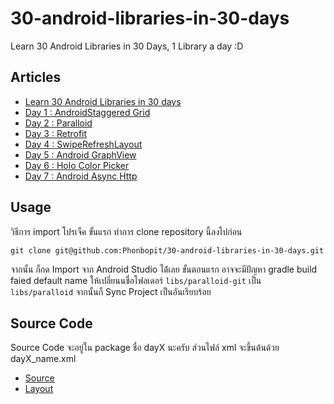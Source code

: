 30-android-libraries-in-30-days
===============================

Learn 30 Android Libraries in 30 Days, 1 Library a day :D

## Articles

- [Learn 30 Android Libraries in 30 days](http://devahoy.com/2014/07/30-android-libraries-in-30-days/)
- [Day 1 : AndroidStaggered Grid](http://devahoy.com/2014/07/day-1-android-staggeredgrid/) 
- [Day 2 : Paralloid](http://devahoy.com/2014/07/day-2-learn-paralloid/)
- [Day 3 : Retrofit](http://devahoy.com/2014/07/day-3-learn-retrofit/)
- [Day 4 : SwipeRefreshLayout](http://devahoy.com/2014/07/day-4-learn-swipe-refresh-layout/)
- [Day 5 : Android GraphView](http://devahoy.com/2014/07/day-5-learn-android-graphview/)
- [Day 6 : Holo Color Picker](http://devahoy.com/2014/07/day-6-learn-holo-color-picker/)
- [Day 7 : Android Async Http](http://devahoy.com/2014/07/day-7-learn-android-async-http/)

## Usage

วิธีการ import โปรเจ็ค ขั้นแรก ทำการ clone repository นี้ลงไปก่อน

    git clone git@github.com:Phonbopit/30-android-libraries-in-30-days.git

จากนั้น ก็กด Import จาก Android Studio ได้้เลย ขั้นตอนแรก อาจจะมีปัญหา gradle build faied default name  ให้เปลี่ยนนชื่อโฟลเดอร์ `libs/paralloid-git` เป็น `libs/paralloid` จากนั้นก็ Sync Project เป็นอันเรียบร้อย

## Source Code

Source Code จะอยู่ใน package ชื่อ dayX นะครับ  ส่วนไฟล์ xml จะขึ้นต้นด้วย dayX_name.xml


- [Source](app/src/main/java/com/devahoy/learn30androidlibraries)
- [Layout](https://github.com/Phonbopit/30-android-libraries-in-30-days/tree/master/app/src/main/res/layout)
